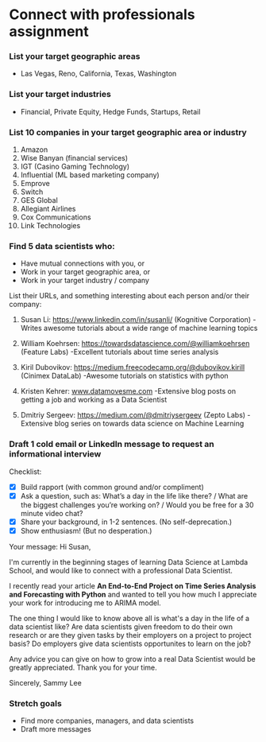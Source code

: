 # Connect with professionals assignment


### List your target geographic areas

- Las Vegas, Reno, California, Texas, Washington


### List your target industries

- Financial, Private Equity, Hedge Funds, Startups, Retail


### List 10 companies in your target geographic area or industry

1. Amazon
2. Wise Banyan (financial services)
3. IGT (Casino Gaming Technology)
4. Influential (ML based marketing company)
5. Emprove 
6. Switch
7. GES Global
8. Allegiant Airlines
9. Cox Communications
10. Link Technologies


### Find 5 data scientists who:
- Have mutual connections with you, or
- Work in your target geographic area, or
- Work in your target industry / company

List their URLs, and something interesting about each person and/or their company:

1. Susan Li: https://www.linkedin.com/in/susanli/ (Kognitive Corporation)
    -Writes awesome tutorials about a wide range of machine learning topics
    
2. William Koehrsen: https://towardsdatascience.com/@williamkoehrsen (Feature Labs)
    -Excellent tutorials about time series analysis
    
3. Kiril Dubovikov: https://medium.freecodecamp.org/@dubovikov.kirill (Cinimex DataLab)
    -Awesome tutorials on statistics with python
   
4. Kristen Kehrer: www.datamovesme.com 
   -Extensive blog posts on getting a job and working as a Data Scientist
   
5. Dmitriy Sergeev: https://medium.com/@dmitriysergeev (Zepto Labs)
   -Extensive blog series on towards data science on Machine Learning

### Draft 1 cold email or LinkedIn message to request an informational interview

Checklist:

- [X] Build rapport (with common ground and/or compliment)
- [X] Ask a question, such as: What’s a day in the life like there? / What are the biggest challenges you’re working on? / Would you be free for a 30 minute video chat?
- [X] Share your background, in 1-2 sentences. (No self-deprecation.)
- [X] Show enthusiasm! (But no desperation.)

Your message:
Hi Susan,

I'm currently in the beginning stages of learning Data Science at Lambda School, and would like to connect with a professional Data Scientist.  

I recently read your article **An End-to-End Project on Time Series Analysis and Forecasting with Python** and wanted to tell you how much I appreciate your work for introducing me to ARIMA model.  

The one thing I would like to know above all is what's a day in the life of a data scientist like?  Are data scientists given freedom to do their own research or are they given tasks by their employers on a project to project basis?  Do employers give data scientists opportunites to learn on the job?

Any advice you can give on how to grow into a real Data Scientist would be greatly appreciated.  Thank you for your time.

Sincerely,
Sammy Lee



### Stretch goals

- Find more companies, managers, and data scientists
- Draft more messages
